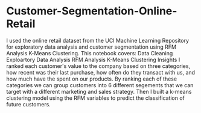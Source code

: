 # Customer-Segmentation-Online-Retail
I used the online retail dataset from the UCI Machine Learning Repository for exploratory data analysis and customer segmentation using RFM Analysis K-Means Clustering.  This notebook covers:  Data Cleaning Exploartory Data Analysis RFM Analysis K-Means Clustering Insights I ranked each customer's value to the company based on three categories, how recent was their last purchase, how often do they transact with us, and how much have the spent on our products. By ranking each of these categories we can group customers into 6 different segements that we can target with a different marketing and sales strategy. Then I built a k-means clustering model using the RFM variables to predict the classification of future customers.
